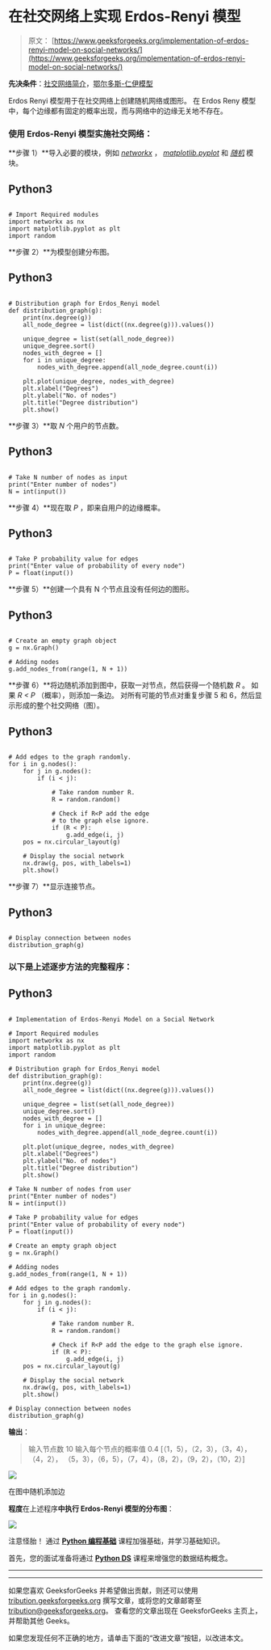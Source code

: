 # 在社交网络上实现 Erdos-Renyi 模型

> 原文： [https://www.geeksforgeeks.org/implementation-of-erdos-renyi-model-on-social-networks/](https://www.geeksforgeeks.org/implementation-of-erdos-renyi-model-on-social-networks/)

**先决条件**：[社交网络简介](https://www.geeksforgeeks.org/introduction-to-social-networks-using-networkx-in-python/)，[鄂尔多斯-仁伊模型](https://www.geeksforgeeks.org/erdos-renyl-model-generating-random-graphs/)

Erdos Renyi 模型用于在社交网络上创建随机网络或图形。 在 Erdos Reny 模型中，每个边缘都有固定的概率出现，而与网络中的边缘无关地不存在。

### 使用 Erdos-Renyi 模型实施社交网络：

**步骤 1）**导入必要的模块，例如 [*networkx*](https://www.geeksforgeeks.org/networkx-python-software-package-study-complex-networks/) ， [*matplotlib.pyplot*](https://www.geeksforgeeks.org/pyplot-in-matplotlib/) 和 [*随机*](https://www.geeksforgeeks.org/random-random-function-in-python/) 模块。

## Python3

```

# Import Required modules 
import networkx as nx 
import matplotlib.pyplot as plt 
import random

```

**步骤 2）**为模型创建分布图。

## Python3

```

# Distribution graph for Erdos_Renyi model 
def distribution_graph(g): 
    print(nx.degree(g)) 
    all_node_degree = list(dict((nx.degree(g))).values()) 

    unique_degree = list(set(all_node_degree)) 
    unique_degree.sort() 
    nodes_with_degree = [] 
    for i in unique_degree: 
        nodes_with_degree.append(all_node_degree.count(i)) 

    plt.plot(unique_degree, nodes_with_degree) 
    plt.xlabel("Degrees") 
    plt.ylabel("No. of nodes") 
    plt.title("Degree distribution") 
    plt.show()

```

**步骤 3）**取 *N* 个用户的节点数。

## Python3

```

# Take N number of nodes as input 
print("Enter number of nodes") 
N = int(input())

```

**步骤 4）**现在取 *P* ，即来自用户的边缘概率。

## Python3

```

# Take P probability value for edges 
print("Enter value of probability of every node") 
P = float(input())

```

**步骤 5）**创建一个具有 N 个节点且没有任何边的图形。

## Python3

```

# Create an empty graph object 
g = nx.Graph() 

# Adding nodes 
g.add_nodes_from(range(1, N + 1))

```

**步骤 6）**将边随机添加到图中，获取一对节点，然后获得一个随机数 *R* 。 如果 *R < P* （概率），则添加一条边。 对所有可能的节点对重复步骤 5 和 6，然后显示形成的整个社交网络（图）。

## Python3

```

# Add edges to the graph randomly. 
for i in g.nodes(): 
    for j in g.nodes(): 
        if (i < j): 

            # Take random number R. 
            R = random.random() 

            # Check if R<P add the edge  
            # to the graph else ignore. 
            if (R < P): 
                g.add_edge(i, j) 
    pos = nx.circular_layout(g) 

    # Display the social network  
    nx.draw(g, pos, with_labels=1) 
    plt.show()

```

**步骤 7）**显示连接节点。

## Python3

```

# Display connection between nodes     
distribution_graph(g)

```

### 以下是上述逐步方法的完整程序：

## Python3

```

# Implementation of Erdos-Renyi Model on a Social Network 

# Import Required modules 
import networkx as nx 
import matplotlib.pyplot as plt 
import random 

# Distribution graph for Erdos_Renyi model 
def distribution_graph(g): 
    print(nx.degree(g)) 
    all_node_degree = list(dict((nx.degree(g))).values()) 

    unique_degree = list(set(all_node_degree)) 
    unique_degree.sort() 
    nodes_with_degree = [] 
    for i in unique_degree: 
        nodes_with_degree.append(all_node_degree.count(i)) 

    plt.plot(unique_degree, nodes_with_degree) 
    plt.xlabel("Degrees") 
    plt.ylabel("No. of nodes") 
    plt.title("Degree distribution") 
    plt.show() 

# Take N number of nodes from user 
print("Enter number of nodes") 
N = int(input()) 

# Take P probability value for edges 
print("Enter value of probability of every node") 
P = float(input()) 

# Create an empty graph object 
g = nx.Graph() 

# Adding nodes 
g.add_nodes_from(range(1, N + 1)) 

# Add edges to the graph randomly. 
for i in g.nodes(): 
    for j in g.nodes(): 
        if (i < j): 

            # Take random number R. 
            R = random.random() 

            # Check if R<P add the edge to the graph else ignore. 
            if (R < P): 
                g.add_edge(i, j) 
    pos = nx.circular_layout(g) 

    # Display the social network  
    nx.draw(g, pos, with_labels=1) 
    plt.show() 

# Display connection between nodes     
distribution_graph(g) 

```

**输出**：

> 输入节点数
> 10
> 输入每个节点的概率值
> 0.4
> [（1，5），（2，3），（3，4），（4，2）， （5，3），（6，5），（7，4），（8，2），（9，2），（10，2）]

![](img/7a9a8ac513df28e669d7b450c25da38a.png)

在图中随机添加边

**程度**在上述程序**中执行 Erdos-Renyi 模型的分布图**：

![](img/7bb48940a556f75666a63b7a1b5ffb27.png)

注意怪胎！ 通过 [**Python 编程基础**](https://practice.geeksforgeeks.org/courses/Python-Foundation?utm_source=geeksforgeeks&utm_medium=article&utm_campaign=GFG_Article_Bottom_Python_Foundation) 课程加强基础，并学习基础知识。

首先，您的面试准备将通过 [**Python DS**](https://practice.geeksforgeeks.org/courses/Data-Structures-With-Python?utm_source=geeksforgeeks&utm_medium=article&utm_campaign=GFG_Article_Bottom_Python_DS) 课程来增强您的数据结构概念。

* * *

* * *

如果您喜欢 GeeksforGeeks 并希望做出贡献，则还可以使用 [tribution.geeksforgeeks.org](https://contribute.geeksforgeeks.org/) 撰写文章，或将您的文章邮寄至 tribution@geeksforgeeks.org。 查看您的文章出现在 GeeksforGeeks 主页上，并帮助其他 Geeks。

如果您发现任何不正确的地方，请单击下面的“改进文章”按钮，以改进本文。